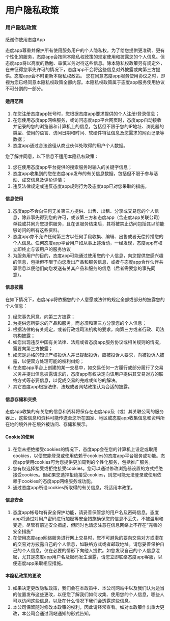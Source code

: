 <!DOCTYPE html>
<html>
<head>
<meta charset="utf-8">
<meta name="viewport" content="width=device-width,initial-scale=1,maximum-scale=1,user-scalable=no" />

</head>

<body>
<h1>用户隐私政策</h1>
  
<h3>用户隐私政策</h3>
<p>感谢你使用态度App</p>
<p> 态度app尊重并保护所有使用服务用户的个人隐私权。为了给您提供更准确、更有个性化的服务，态度app会按照本隐私权政策的规定使用和披露您的个人信息。但态度app将以高度的勤勉、审慎义务对待这些信息。除本隐私权政策另有规定外，在未征得您事先许可的情况下，态度app不会将这些信息对外披露或向第三方提供。态度app会不时更新本隐私权政策。 您在同意态度app服务使用协议之时，即视为您已经同意本隐私权政策全部内容。本隐私权政策属于态度app服务使用协议不可分割的一部分。
</p>

<h4>适用范围 </h4>
<ol>
  <li>在您注册态度app帐号时，您根据态度app要求提供的个人注册/登录信息； </li>
  <li>在您使用态度app网络服务，或访问态度app平台网页时，态度app自动接收并记录的您的浏览器和计算机上的信息，包括但不限于您的IP地址、浏览器的类型、使用的语言、访问日期和时间、软硬件特征信息及您需求的网页记录等数据； </li>
  <li>态度app通过合法途径从商业伙伴处取得的用户个人数据。 </li>
</ol>
<p>您了解并同意，以下信息不适用本隐私权政策：</p>
<ol>
    <li>您在使用态度app平台提供的搜索服务时输入的关键字信息； </li>
    <li>态度app收集到的您在态度app发布的有关信息数据，包括但不限于参与活动、成交信息及评价详情； </li>
    <li>违反法律规定或违反态度app规则行为及态度app已对您采取的措施。  </li>
</ol>

<h4>信息使用 </h4>
<ol>
  <li>态度app不会向任何无关第三方提供、出售、出租、分享或交易您的个人信息，除非事先得到您的许可，或该第三方和态度app（含态度app关联公司）单独或共同为您提供服务，且在该服务结束后，其将被禁止访问包括其以前能够访问的所有这些资料。</li>
  <li>态度app亦不允许任何第三方以任何手段收集、编辑、出售或者无偿传播您的个人信息。任何态度app平台用户如从事上述活动，一经发现，态度app有权立即终止与该用户的服务协议</li>
  <li>为服务用户的目的，态度app可能通过使用您的个人信息，向您提供您感兴趣的信息，包括但不限于向您发出产品和服务信息，或者与态度app合作伙伴共享信息以便他们向您发送有关其产品和服务的信息（后者需要您的事先同意）。 </li>
</ol>

<h4>信息披露</h4>
<p>在如下情况下，态度app将依据您的个人意愿或法律的规定全部或部分的披露您的个人信息：</p>
<ol>
    <li> 经您事先同意，向第三方披露；</li>
    <li>为提供您所要求的产品和服务，而必须和第三方分享您的个人信息；</li>
    <li>根据法律的有关规定，或者行政或司法机构的要求，向第三方或者行政、司法机构披露；</li>
    <li>如您出现违反中国有关法律、法规或者态度app服务协议或相关规则的情况，需要向第三方披露；</li>
    <li>如您是适格的知识产权投诉人并已提起投诉，应被投诉人要求，向被投诉人披露，以便双方处理可能的权利纠纷；</li>
    <li>在态度app平台上创建的某一交易中，如交易任何一方履行或部分履行了交易义务并提出信息披露请求的，态度app有权决定向该用户提供其交易对方的联络方式等必要信息，以促成交易的完成或纠纷的解决。</li>
    <li>其它态度app根据法律、法规或者网站政策认为合适的披露。  </li>
</ol>

<h4>信息存储和交换</h4>
<p>态度app收集的有关您的信息和资料将保存在态度app及（或）其关联公司的服务器上，这些信息和资料可能传送至您所在国家、地区或态度app收集信息和资料所在地的境外并在境外被访问、存储和展示。 </p>

<h4>Cookie的使用 </h4>
<ol>
    <li>在您未拒绝接受cookies的情况下，态度app会在您的计算机上设定或取用cookies，以便您能登录或使用依赖于cookies的态度app平台服务或功能。态度app使用cookies可为您提供更加周到的个性化服务，包括推广服务。</li>
  <li>您有权选择接受或拒绝接受cookies。您可以通过修改浏览器设置的方式拒绝接受cookies。但如果您选择拒绝接受cookies，则您可能无法登录或使用依赖于cookies的态度app网络服务或功能。</li>
  <li>通过态度app所设cookies所取得的有关信息，将适用本政策。</li>
</ol>

<h4>信息安全</h4>
<ol>
  <li>态度app帐号均有安全保护功能，请妥善保管您的用户名及密码信息。态度app将通过对用户密码进行加密等安全措施确保您的信息不丢失，不被滥用和变造。尽管有前述安全措施，但同时也请您注意在信息网络上不存在“完善的安全措施”</li>
  <li>在使用态度app网络服务进行网上交易时，您不可避免的要向交易对方或潜在的交易对方披露自己的个人信息，如联络方式或者邮政地址。请您妥善保护自己的个人信息，仅在必要的情形下向他人提供。如您发现自己的个人信息泄密，尤其是态度app用户名及密码发生泄露，请您立即联络态度app客服，以便态度app采取相应措施。</li>
</ol>

<h4>本隐私政策的更改</h4>
<ol>
    <li>如果决定更改隐私政策，我们会在本政策中、本公司网站中以及我们认为适当的位置发布这些更改，以便您了解我们如何收集、使用您的个人信息，哪些人可以访问这些信息，以及在什么情况下我们会透露这些信息。</li>
    <li>本公司保留随时修改本政策的权利，因此请经常查看。如对本政策作出重大更改，本公司会通过网站通知的形式告知。</li>
</ol>

</body>

</html>
